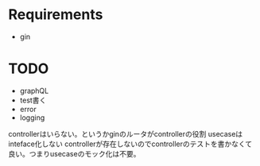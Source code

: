 # Requirements

- gin

# TODO
- graphQL
- test書く
- error
- logging

controllerはいらない。というかginのルータがcontrollerの役割
usecaseはinteface化しない
controllerが存在しないのでcontrollerのテストを書かなくて良い。つまりusecaseのモック化は不要。
